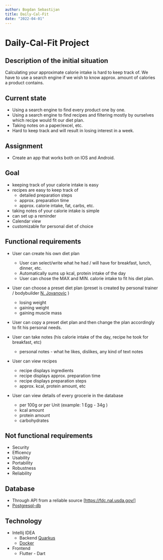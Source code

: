 ```yaml
---
author: Bogdan Sebastijan
title: Daily-Cal-Fit
date: "2022-04-01"
---
```


# Daily-Cal-Fit Project

## Description of the initial situation

Calculating your approximate calorie intake is hard to keep track of. 
We have to use a search engine if we wish to know approx. amount of calories a product contains. 

## Current state

* Using a search engine to find every product one by one.
* Using a search engine to find recipes and filtering mostly by
ourselves which recipe would fit our diet plan.
* Taking notes on a paper/excel, etc.
* Hard to keep track and will result in losing interest in a week.

## Assignment

* Create an app that works both on IOS and Android. 

## Goal

* keeping track of your calorie intake is easy
* recipes are easy to keep track of
    * detailed preparation steps
    * approx. preparation time
    * approx. calorie intake, fat, carbs, etc.
* taking notes of your calorie intake is simple
* can set up a reminder
* Calendar view
* customizable for personal diet of choice

## Functional requirements

* User can create his own diet plan
    * User can select/write what he had / will have for breakfast, lunch, dinner, etc.
    * Automatically sums up kcal, protein intake of the day
    * User can chose the MAX and MIN. calorie intake to fit his diet plan. 

* User can choose a preset diet plan (preset is created by personal trainer / bodybuilder [N. Jovanovic](https://www.instagram.com/nixazizu89/) )
    * losing weight
    * gaining weight
    * gaining muscle mass 

* User can copy a preset diet plan and then change the plan accordingly to fit his personal needs.

* User can take notes (his calorie intake of the day, recipe he took for breakfast, etc)
    * personal notes - what he likes, dislikes, any kind of text notes 

* User can view recipes
  * recipe displays ingredients
  * recipe displays approx. preparation time
  * recipe displays preparation steps
  * approx. kcal, protein amount, etc

* User can view details of every grocerie in the database
    * per 100g or per Unit (example: 1 Egg - 34g    )
    * kcal amount
    * protein amount
    * carbohydrates


## Not functional requirements

* Security
* Efficency
* Usability
* Portability
* Robustness
* Reliability

## Database 

* Through API from a reliable source [https://fdc.nal.usda.gov/]
* [Postgresql-db](https://www.postgresql.org/)

## Technology

* Intellij IDEA
    * Backend [Quarkus](https://quarkus.io/)
    * [Docker](https://www.docker.com/)
 * Frontend 
   * Flutter - Dart
